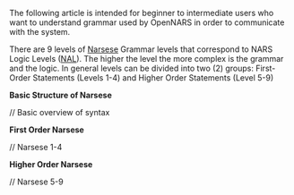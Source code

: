 The following article is intended for beginner to intermediate users who want to understand grammar used by OpenNARS in order to communicate with the system. 

There are 9 levels of [Narsese](https://github.com/opennars/opennars/wiki/OpenNARS-Glossary) Grammar levels that correspond to NARS Logic Levels ([NAL](https://github.com/opennars/opennars/wiki/Non-Axiomatic-Logic-(NAL),-Logic-behind-OpenNARS)). The higher the level the more complex is the grammar and the logic. In general levels can be divided into  two (2) groups: First-Order Statements (Levels 1-4) and Higher Order Statements (Level 5-9)

**Basic Structure of Narsese**

// Basic overview of syntax

**First Order Narsese**

// Narsese 1-4

**Higher Order Narsese**

// Narsese 5-9

